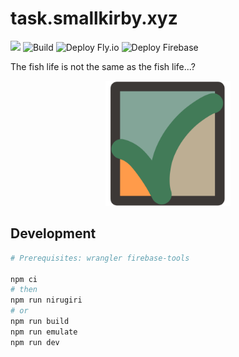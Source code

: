 # task.smallkirby.xyz

![](https://img.shields.io/badge/version-MELON-blueviolet.svg)
![Build](https://github.com/smallkirby/task.smallkirby.xyz/actions/workflows/build.yml/badge.svg)
![Deploy Fly.io](https://github.com/smallkirby/task.smallkirby.xyz/actions/workflows/deploy-fly.yml/badge.svg)
![Deploy Firebase](https://github.com/smallkirby/task.smallkirby.xyz/actions/workflows/deploy-firebase.yml/badge.svg)

The fish life is not the same as the fish life...?

<p align="center">
  <img src='./public/img/logo.png' height="200" />
</p>

## Development

```bash
# Prerequisites: wrangler firebase-tools

npm ci
# then
npm run nirugiri
# or
npm run build
npm run emulate
npm run dev
```
